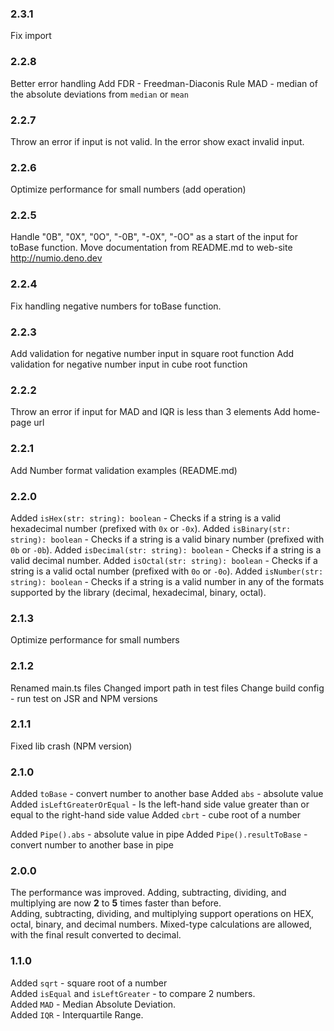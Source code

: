 ### 2.3.1
Fix import

### 2.2.8
Better error handling
Add FDR - Freedman-Diaconis Rule
MAD - median of the absolute deviations from `median` or `mean`

### 2.2.7
Throw an error if input is not valid. In the error show exact invalid input.

### 2.2.6
Optimize performance for small numbers (add operation)

### 2.2.5
Handle "0B", "0X", "0O", "-0B", "-0X", "-0O" as a start of the input for toBase function.
Move documentation from README.md to web-site http://numio.deno.dev

### 2.2.4
Fix handling negative numbers for toBase function.

### 2.2.3
Add validation for negative number input in square root function
Add validation for negative number input in cube root function

### 2.2.2
Throw an error if input for MAD and IQR is less than 3 elements
Add home-page url

### 2.2.1
Add Number format validation examples (README.md)

### 2.2.0
Added `isHex(str: string): boolean` - Checks if a string is a valid hexadecimal number (prefixed with `0x` or `-0x`).
Added `isBinary(str: string): boolean` - Checks if a string is a valid binary number (prefixed with `0b` or `-0b`).
Added `isDecimal(str: string): boolean` - Checks if a string is a valid decimal number.
Added `isOctal(str: string): boolean` - Checks if a string is a valid octal number (prefixed with `0o` or `-0o`).
Added `isNumber(str: string): boolean` - Checks if a string is a valid number in any of the formats supported by the library (decimal, hexadecimal, binary, octal).

### 2.1.3
Optimize performance for small numbers

### 2.1.2
Renamed main.ts files
Changed import path in test files
Change build config - run test on JSR and NPM versions

### 2.1.1
Fixed lib crash (NPM version)

### 2.1.0 
Added `toBase` - convert number to another base
Added `abs` - absolute value
Added `isLeftGreaterOrEqual` - Is the left-hand side value greater than or equal to the right-hand side value
Added `cbrt` - cube root of a number

Added `Pipe().abs` - absolute value in pipe
Added `Pipe().resultToBase` - convert number to another base in pipe

### 2.0.0
The performance was improved. Adding, subtracting, dividing, and multiplying are now **2** to **5** times faster than before.\
Adding, subtracting, dividing, and multiplying support operations on HEX, octal, binary, and decimal numbers. Mixed-type calculations are allowed, with the final result converted to decimal.

### 1.1.0
Added `sqrt` - square root of a number\
Added `isEqual` and `isLeftGreater` - to compare 2 numbers.\
Added `MAD` - Median Absolute Deviation.\
Added `IQR` - Interquartile Range.